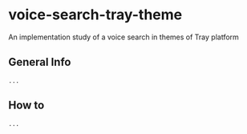 # voice-search-tray-theme
An implementation study of a voice search in themes of Tray platform

## General Info

`...`

## How to

`...`